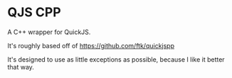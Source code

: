 # QJS CPP
A C++ wrapper for QuickJS.

It's roughly based off of https://github.com/ftk/quickjspp

It's designed to use as little exceptions as possible, because I like it better that way.
